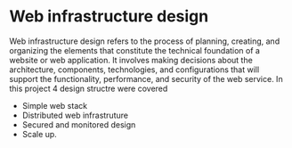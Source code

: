 # Web infrastructure design

Web infrastructure design refers to the process of planning, creating, and organizing the elements that constitute the technical foundation of a website or web application. It involves making decisions about the architecture, components, technologies, and configurations that will support the functionality, performance, and security of the web service.
In this project 4 design structre were covered
* Simple web stack
* Distributed web infrastruture
* Secured and monitored design
* Scale up.

